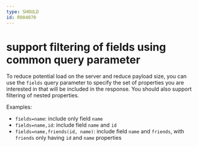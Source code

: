 ```yaml
---
type: SHOULD
id: R004070
---
```


# support filtering of fields using common query parameter

To reduce potential load on the server and reduce payload size, you can use the `fields` query parameter to specify the set of properties you are interested in that will be included in the response.
You should also support filtering of nested properties.

Examples:

- `fields=name`: include only field `name`
- `fields=name,id`: include field `name` and `id`
- `fields=name,friends(id, name)`: include field `name` and `friends`, with `friends` only having `id` and `name` properties
